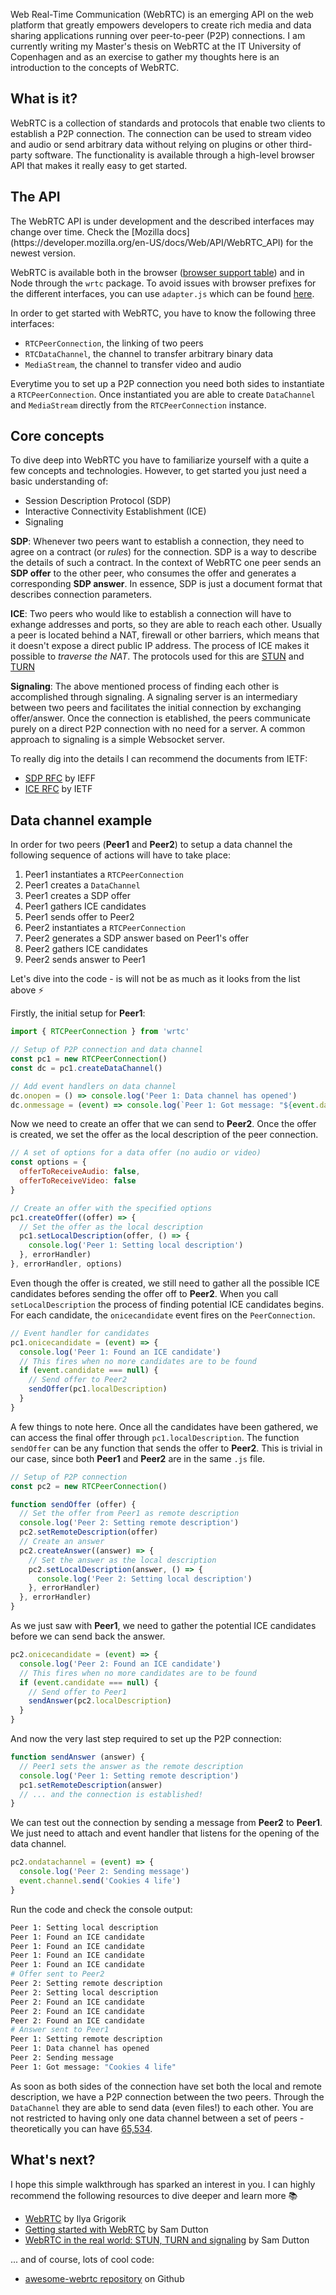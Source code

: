 Web Real-Time Communication (WebRTC) is an emerging API on the web platform that greatly empowers developers to create rich media and data sharing applications running over peer-to-peer (P2P) connections. I am currently writing my Master's thesis on WebRTC at the IT University of Copenhagen and as an exercise to gather my thoughts here is an introduction to the concepts of WebRTC.

## What is it?
 WebRTC is a collection of standards and protocols that enable two clients to establish a P2P connection. The connection can be used to stream video and audio or send arbitrary data without relying on plugins or other third-party software. The functionality is available through a high-level browser API that makes it really easy to get started.

## The API
<p class="article__notice">The WebRTC API is under development and the described interfaces may change over time. Check the [Mozilla docs](https://developer.mozilla.org/en-US/docs/Web/API/WebRTC_API) for the newest version.</p>

WebRTC is available both in the browser ([browser support table](http://iswebrtcreadyyet.com/)) and in Node through the `wrtc` package. To avoid issues with browser prefixes for the different interfaces, you can use `adapter.js` which can be found [here](https://github.com/webrtc/adapter).

In order to get started with WebRTC, you have to know the following three interfaces:

- `RTCPeerConnection`, the linking of two peers
- `RTCDataChannel`, the channel to transfer arbitrary binary data
- `MediaStream`, the channel to transfer video and audio

Everytime you to set up a P2P connection you need both sides to instantiate a `RTCPeerConnection`. Once instantiated you are able to create `DataChannel` and `MediaStream` directly from the `RTCPeerConnection` instance.

## Core concepts
To dive deep into WebRTC you have to familiarize yourself with a quite a few concepts and technologies. However, to get started you just need a basic understanding of:

- Session Description Protocol (SDP)
- Interactive Connectivity Establishment (ICE)
- Signaling

**SDP**: Whenever two peers want to establish a connection, they need to agree on a contract (or *rules*) for the connection. SDP is a way to describe the details of such a contract. In the context of WebRTC one peer sends an **SDP offer** to the other peer, who consumes the offer and generates a corresponding **SDP answer**. In essence, SDP is just a document format that describes connection parameters. 

**ICE**: Two peers who would like to establish a connection will have to exhange addresses and ports, so they are able to reach each other. Usually a peer is located behind a NAT, firewall or other barriers, which means that it doesn't expose a direct public IP address. The process of ICE makes it possible to *traverse the NAT*. The protocols used for this are [STUN](https://en.wikipedia.org/wiki/STUN) and [TURN](https://en.wikipedia.org/wiki/Traversal_Using_Relays_around_NAT)

**Signaling**: The above mentioned process of finding each other is accomplished through signaling. A signaling server is an intermediary between two peers and facilitates the initial connection by exchanging offer/answer. Once the connection is etablished, the peers communicate purely on a direct P2P connection with no need for a server. A common approach to signaling is a simple Websocket server.

To really dig into the details I can recommend the documents from IETF:

- [SDP RFC](https://tools.ietf.org/search/rfc3264) by IEFF
- [ICE RFC](https://tools.ietf.org/search/rfc5245) by IETF

## Data channel example
In order for two peers (**Peer1** and **Peer2**) to setup a data channel the following sequence of actions will have to take place:

1. Peer1 instantiates a `RTCPeerConnection`
2. Peer1 creates a `DataChannel`
3. Peer1 creates a SDP offer
4. Peer1 gathers ICE candidates
5. Peer1 sends offer to Peer2
6. Peer2 instantiates a `RTCPeerConnection`
7. Peer2 generates a SDP answer based on Peer1's offer
8. Peer2 gathers ICE candidates
9. Peer2 sends answer to Peer1

Let's dive into the code - is will not be as much as it looks from the list above ⚡️

Firstly, the initial setup for **Peer1**:

```javascript
import { RTCPeerConnection } from 'wrtc'

// Setup of P2P connection and data channel
const pc1 = new RTCPeerConnection()
const dc = pc1.createDataChannel()

// Add event handlers on data channel
dc.onopen = () => console.log('Peer 1: Data channel has opened')
dc.onmessage = (event) => console.log(`Peer 1: Got message: "${event.data}"`)
``` 

Now we need to create an offer that we can send to **Peer2**. Once the offer is created, we set the offer as the local description of the peer connection.

```javascript
// A set of options for a data offer (no audio or video)
const options = {
  offerToReceiveAudio: false,
  offerToReceiveVideo: false
}

// Create an offer with the specified options
pc1.createOffer((offer) => {
  // Set the offer as the local description
  pc1.setLocalDescription(offer, () => {
    console.log('Peer 1: Setting local description')
  }, errorHandler)
}, errorHandler, options)
```

Even though the offer is created, we still need to gather all the possible ICE candidates befores sending the offer off to **Peer2**. When you call `setLocalDescription` the process of finding potential ICE candidates begins. For each candidate, the `onicecandidate` event fires on the `PeerConnection`. 

```javascript
// Event handler for candidates
pc1.onicecandidate = (event) => {
  console.log('Peer 1: Found an ICE candidate')
  // This fires when no more candidates are to be found
  if (event.candidate === null) {
    // Send offer to Peer2
    sendOffer(pc1.localDescription)
  }
}
```

A few things to note here. Once all the candidates have been gathered, we can access the final offer through `pc1.localDescription`. The function `sendOffer` can be any function that sends the offer to **Peer2**. This is trivial in our case, since both **Peer1** and **Peer2** are in the same `.js` file.

```javascript
// Setup of P2P connection
const pc2 = new RTCPeerConnection()

function sendOffer (offer) {
  // Set the offer from Peer1 as remote description
  console.log('Peer 2: Setting remote description')
  pc2.setRemoteDescription(offer)
  // Create an answer
  pc2.createAnswer((answer) => {
    // Set the answer as the local description
    pc2.setLocalDescription(answer, () => {
      console.log('Peer 2: Setting local description')
    }, errorHandler)
  }, errorHandler)
}
```

As we just saw with **Peer1**, we need to gather the potential ICE candidates before we can send back the answer.

```javascript
pc2.onicecandidate = (event) => {
  console.log('Peer 2: Found an ICE candidate')
  // This fires when no more candidates are to be found
  if (event.candidate === null) {
    // Send offer to Peer1
    sendAnswer(pc2.localDescription)
  }
}
```

And now the very last step required to set up the P2P connection:

```javascript
function sendAnswer (answer) {
  // Peer1 sets the answer as the remote description
  console.log('Peer 1: Setting remote description')
  pc1.setRemoteDescription(answer)
  // ... and the connection is established!
}
```

We can test out the connection by sending a message from **Peer2** to **Peer1**. We just need to attach and event handler that listens for the opening of the data channel.

```javascript
pc2.ondatachannel = (event) => {
  console.log('Peer 2: Sending message')
  event.channel.send('Cookies 4 life')
}
```

Run the code and check the console output: 

```bash
Peer 1: Setting local description
Peer 1: Found an ICE candidate
Peer 1: Found an ICE candidate
Peer 1: Found an ICE candidate
Peer 1: Found an ICE candidate
# Offer sent to Peer2
Peer 2: Setting remote description
Peer 2: Setting local description
Peer 2: Found an ICE candidate
Peer 2: Found an ICE candidate
Peer 2: Found an ICE candidate
# Answer sent to Peer1
Peer 1: Setting remote description
Peer 1: Data channel has opened
Peer 2: Sending message
Peer 1: Got message: "Cookies 4 life"
```

As soon as both sides of the connection have set both the local and remote description, we have a P2P connection between the two peers. Through the `DataChannel` they are able to send data (even files!) to each other.
You are not restricted to having only one data channel between a set of peers - theoretically you can have [65,534](https://developer.mozilla.org/en-US/docs/Web/API/RTCDataChannel).

## What's next?
I hope this simple walkthrough has sparked an interest in you. I can highly recommend the following resources to dive deeper and learn more 📚

- [WebRTC](https://hpbn.co/webrtc/) by Ilya Grigorik
- [Getting started with WebRTC](https://www.html5rocks.com/en/tutorials/webrtc/basics/) by Sam Dutton
- [WebRTC in the real world: STUN, TURN and signaling](http://www.html5rocks.com/en/tutorials/webrtc/infrastructure/) by Sam Dutton

... and of course, lots of cool code:

- [awesome-webrtc repository](https://github.com/openrtc-io/awesome-webrtc) on Github
